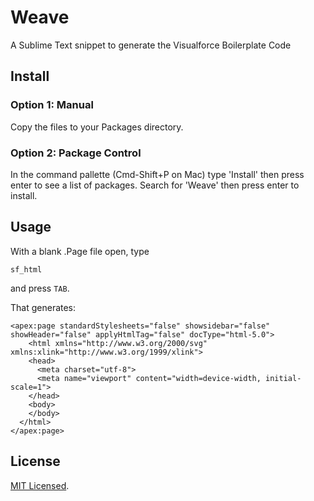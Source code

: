 # Weave
A Sublime Text snippet to generate the Visualforce Boilerplate Code

## Install

### Option 1: Manual

Copy the files to your Packages directory.

### Option 2: Package Control

In the command pallette (Cmd-Shift+P on Mac) type 'Install' then press enter to see a list of packages. Search for 'Weave' then press enter to install.

## Usage

With a blank .Page file open, type

    sf_html

and press `TAB`.

That generates:

    <apex:page standardStylesheets="false" showsidebar="false" showHeader="false" applyHtmlTag="false" docType="html-5.0">
     	<html xmlns="http://www.w3.org/2000/svg" xmlns:xlink="http://www.w3.org/1999/xlink">    	
        <head>
          <meta charset="utf-8">
          <meta name="viewport" content="width=device-width, initial-scale=1">
        </head>
        <body>
        </body>
      </html>
    </apex:page>

## License 

[MIT Licensed](https://github.com/mailtoharshit/Weave/blob/master/LICENSE).
